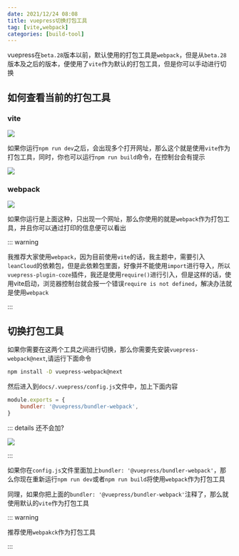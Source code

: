 ```yaml
---
date: 2021/12/24 08:08
title: vuepress切换打包工具
tag: [vite,webpack]
categories: [build-tool]
---
```


vuepress在`beta.28`版本以前，默认使用的打包工具是`webpack`，但是从`beta.28`版本及之后的版本，便使用了`vite`作为默认的打包工具，但是你可以手动进行切换



## 如何查看当前的打包工具

### **vite**

![](https://picture.xcye.xyz/image-20211224081408044.png)

如果你运行`npm run dev`之后，会出现多个打开网址，那么这个就是使用`vite`作为打包工具，同时，你也可以运行`npm run build`命令，在控制台会有提示

![](https://picture.xcye.xyz/image-20211224081606424.png)



### **webpack**

![](https://picture.xcye.xyz/image-20211224081735990.png)

如果你运行是上面这种，只出现一个网址，那么你使用的就是`webpack`作为打包工具，并且你可以通过打印的信息便可以看出



::: warning

我推荐大家使用`webpack`，因为目前使用`vite`的话，我主题中，需要引入`leanCloud`的依赖包，但是此依赖包里面，好像并不能使用`import`进行导入，所以`vuepress-plugin-coze`插件，我还是使用`require()`进行引入，但是这样的话，使用vite启动，浏览器控制台就会报一个错误`require is not defined`，解决办法就是使用`webpack`

:::





## 切换打包工具

如果你需要在这两个工具之间进行切换，那么你需要先安装`vuepress-webpack@next`,请运行下面命令

```sh
npm install -D vuepress-webpack@next
```



然后进入到`docs/.vuepress/config.js`文件中，加上下面内容

```js
module.exports = {
    bundler: '@vuepress/bundler-webpack',
}
```



::: details 还不会加?

![](https://picture.xcye.xyz/image-20211224082501080.png)

:::

如果你在`config.js`文件里面加上`bundler: '@vuepress/bundler-webpack'`，那么你现在重新运行`npm run dev`或者`npm run build`将使用`webpack`作为打包工具

同理，如果你把上面的`bundler: '@vuepress/bundler-webpack'`注释了，那么就使用默认的`vite`作为打包工具



::: warning

推荐使用`webpakck`作为打包工具

:::





